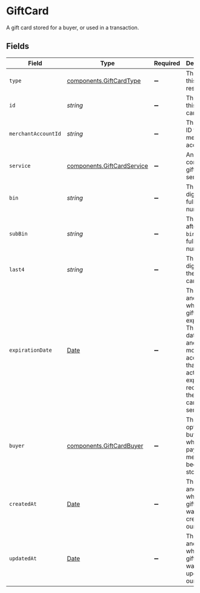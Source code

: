 # GiftCard

A gift card stored for a buyer, or used in a transaction.


## Fields

| Field                                                                                                                                                           | Type                                                                                                                                                            | Required                                                                                                                                                        | Description                                                                                                                                                     | Example                                                                                                                                                         |
| --------------------------------------------------------------------------------------------------------------------------------------------------------------- | --------------------------------------------------------------------------------------------------------------------------------------------------------------- | --------------------------------------------------------------------------------------------------------------------------------------------------------------- | --------------------------------------------------------------------------------------------------------------------------------------------------------------- | --------------------------------------------------------------------------------------------------------------------------------------------------------------- |
| `type`                                                                                                                                                          | [components.GiftCardType](../../models/components/giftcardtype.md)                                                                                              | :heavy_minus_sign:                                                                                                                                              | The type of this resource.                                                                                                                                      | gift-card                                                                                                                                                       |
| `id`                                                                                                                                                            | *string*                                                                                                                                                        | :heavy_minus_sign:                                                                                                                                              | The ID of this gift card.                                                                                                                                       | e6cdf979-87e2-4796-8ff6-9784d5aed893                                                                                                                            |
| `merchantAccountId`                                                                                                                                             | *string*                                                                                                                                                        | :heavy_minus_sign:                                                                                                                                              | The unique ID for a merchant account.                                                                                                                           | default                                                                                                                                                         |
| `service`                                                                                                                                                       | [components.GiftCardService](../../models/components/giftcardservice.md)                                                                                        | :heavy_minus_sign:                                                                                                                                              | An configured gift card service.                                                                                                                                |                                                                                                                                                                 |
| `bin`                                                                                                                                                           | *string*                                                                                                                                                        | :heavy_minus_sign:                                                                                                                                              | The first 6 digits of the full gift card number.                                                                                                                | 412345                                                                                                                                                          |
| `subBin`                                                                                                                                                        | *string*                                                                                                                                                        | :heavy_minus_sign:                                                                                                                                              | The 3 digits after the `bin` of the full gift card number.                                                                                                      | 554                                                                                                                                                             |
| `last4`                                                                                                                                                         | *string*                                                                                                                                                        | :heavy_minus_sign:                                                                                                                                              | The last 4 digits for the gift card.                                                                                                                            | 1234                                                                                                                                                            |
| `expirationDate`                                                                                                                                                | [Date](https://developer.mozilla.org/en-US/docs/Web/JavaScript/Reference/Global_Objects/Date)                                                                   | :heavy_minus_sign:                                                                                                                                              | The date and time when this gift card expires. This is a full<br/>date/time and may be more accurate than the actual expiry date<br/>received by the gift card service. | 2013-07-16T19:23:00.000+00:00                                                                                                                                   |
| `buyer`                                                                                                                                                         | [components.GiftCardBuyer](../../models/components/giftcardbuyer.md)                                                                                            | :heavy_minus_sign:                                                                                                                                              | The optional buyer for which this payment method has been stored.                                                                                               |                                                                                                                                                                 |
| `createdAt`                                                                                                                                                     | [Date](https://developer.mozilla.org/en-US/docs/Web/JavaScript/Reference/Global_Objects/Date)                                                                   | :heavy_minus_sign:                                                                                                                                              | The date and time when this gift card was created in our system.                                                                                                | 2013-07-16T19:23:00.000+00:00                                                                                                                                   |
| `updatedAt`                                                                                                                                                     | [Date](https://developer.mozilla.org/en-US/docs/Web/JavaScript/Reference/Global_Objects/Date)                                                                   | :heavy_minus_sign:                                                                                                                                              | The date and time when this gift card was last updated in our system.                                                                                           | 2013-07-16T19:23:00.000+00:00                                                                                                                                   |